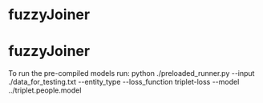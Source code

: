 # fuzzyJoiner
# fuzzyJoiner
To run the pre-compiled models run:
 python ./preloaded_runner.py --input ./data_for_testing.txt --entity_type  --loss_function triplet-loss --model ../triplet.people.model
